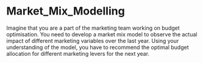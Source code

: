 # Market_Mix_Modelling
Imagine that you are a part of the marketing team working on budget optimisation. You need to develop a market mix model to observe the actual impact of different marketing variables over the last year. Using your understanding of the model, you have to recommend the optimal budget allocation for different marketing levers for the next year.
